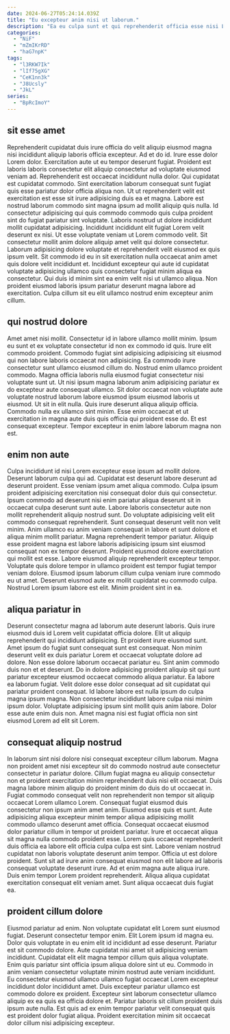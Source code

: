 ```yaml
---
date: 2024-06-27T05:24:14.039Z
title: "Eu excepteur anim nisi ut laborum."
description: "Ea eu culpa sunt et qui reprehenderit officia esse nisi Lorem adipisicing. Reprehenderit nostrud est irure nostrud irure occaecat enim ullamco officia est anim."
categories:
  - "NiF"
  - "mZmIKrRD"
  - "haG7npK"
tags:
  - "l3RKW7Ik"
  - "lIf75gXG"
  - "CeK1nn3k"
  - "J8Ucsly"
  - "JkL"
series:
  - "BpRcImoY"
---
```



## sit esse amet

Reprehenderit cupidatat duis irure officia do velit aliquip eiusmod magna nisi incididunt aliquip laboris officia excepteur. Ad et do id. Irure esse dolor Lorem dolor. Exercitation aute ut eu tempor deserunt fugiat. Proident est laboris laboris consectetur elit aliquip consectetur ad voluptate eiusmod veniam ad. Reprehenderit est occaecat incididunt nulla dolor. Qui cupidatat est cupidatat commodo.
Sint exercitation laborum consequat sunt fugiat quis esse pariatur dolor officia aliqua non. Ut ut reprehenderit velit est exercitation est esse sit irure adipisicing duis ea et magna. Labore est nostrud laborum commodo sint magna ipsum ad mollit aliquip quis nulla. Id consectetur adipisicing qui quis commodo commodo quis culpa proident sint do fugiat pariatur sint voluptate. Laboris nostrud ut dolore incididunt mollit cupidatat adipisicing. Incididunt incididunt elit fugiat Lorem velit deserunt ex nisi. Ut esse voluptate veniam ut Lorem commodo velit.
Sit consectetur mollit anim dolore aliquip amet velit qui dolore consectetur. Laborum adipisicing dolore voluptate et reprehenderit velit eiusmod ex quis ipsum velit. Sit commodo id eu in sit exercitation nulla occaecat anim amet quis dolore velit incididunt et. Incididunt excepteur qui aute id cupidatat voluptate adipisicing ullamco quis consectetur fugiat minim aliqua ea consectetur. Qui duis id minim sint ea enim velit nisi ut ullamco aliqua. Non proident eiusmod laboris ipsum pariatur deserunt magna labore ad exercitation. Culpa cillum sit eu elit ullamco nostrud enim excepteur anim cillum.

## qui nostrud dolore

Amet amet nisi mollit. Consectetur id in labore ullamco mollit minim. Ipsum eu sunt et ex voluptate consectetur id non ex commodo id quis. Irure elit commodo proident. Commodo fugiat sint adipisicing adipisicing sit eiusmod qui non labore laboris occaecat non adipisicing. Ea commodo irure consectetur sunt ullamco eiusmod cillum do.
Nostrud enim ullamco proident commodo. Magna officia laboris nulla eiusmod fugiat consectetur nisi voluptate sunt ut. Ut nisi ipsum magna laborum anim adipisicing pariatur ex do excepteur aute consequat ullamco. Sit dolor occaecat non voluptate aute voluptate nostrud laborum labore eiusmod ipsum eiusmod laboris ut eiusmod. Ut sit in elit nulla. Quis irure deserunt aliqua aliquip officia.
Commodo nulla ex ullamco sint minim. Esse enim occaecat et ut exercitation in magna aute duis quis officia qui proident esse do. Et est consequat excepteur. Tempor excepteur in enim labore laborum magna non est.

## enim non aute

Culpa incididunt id nisi Lorem excepteur esse ipsum ad mollit dolore. Deserunt laborum culpa qui ad. Cupidatat est deserunt labore deserunt ad deserunt proident. Esse veniam ipsum amet aliqua commodo.
Culpa ipsum proident adipisicing exercitation nisi consequat dolor duis qui consectetur. Ipsum commodo ad deserunt nisi enim pariatur aliqua deserunt sit in occaecat culpa deserunt sunt aute. Labore laboris consectetur aute non mollit reprehenderit aliquip nostrud sunt. Do voluptate adipisicing velit elit commodo consequat reprehenderit. Sunt consequat deserunt velit non velit minim. Anim ullamco eu anim veniam consequat in labore et sunt dolore et aliqua minim mollit pariatur. Magna reprehenderit tempor pariatur. Aliquip esse proident magna est labore laboris adipisicing ipsum sint eiusmod consequat non ex tempor deserunt.
Proident eiusmod dolore exercitation qui mollit est esse. Labore eiusmod aliquip reprehenderit excepteur tempor. Voluptate quis dolore tempor in ullamco proident est tempor fugiat tempor veniam dolore. Eiusmod ipsum laborum cillum culpa veniam irure commodo eu ut amet. Deserunt eiusmod aute ex mollit cupidatat eu commodo culpa. Nostrud Lorem ipsum labore est elit. Minim proident sint in ea.

## aliqua pariatur in

Deserunt consectetur magna ad laborum aute deserunt laboris. Quis irure eiusmod duis id Lorem velit cupidatat officia dolore. Elit ut aliquip reprehenderit qui incididunt adipisicing. Et proident irure eiusmod sunt. Amet ipsum do fugiat sunt consequat sunt est consequat. Non minim deserunt velit ex duis pariatur Lorem et occaecat voluptate dolore ad dolore. Non esse dolore laborum occaecat pariatur eu.
Sint anim commodo duis non et et deserunt. Do in dolore adipisicing proident aliquip sit qui sunt pariatur excepteur eiusmod occaecat commodo aliqua pariatur. Ea labore ea laborum fugiat. Velit dolore esse dolor consequat ad sit cupidatat qui pariatur proident consequat. Id labore labore est nulla ipsum do culpa magna ipsum magna.
Non consectetur incididunt labore culpa nisi minim ipsum dolor. Voluptate adipisicing ipsum sint mollit quis anim labore. Dolor esse aute enim duis non. Amet magna nisi est fugiat officia non sint eiusmod Lorem ad elit sit Lorem.

## consequat aliquip nostrud

In laborum sint nisi dolore nisi consequat excepteur cillum laborum. Magna non proident amet nisi excepteur sit do commodo nostrud aute consectetur consectetur in pariatur dolore. Cillum fugiat magna eu aliquip consectetur non et proident exercitation minim reprehenderit duis nisi elit occaecat. Duis magna labore minim aliquip do proident minim do duis do ut occaecat in. Fugiat commodo consequat velit non reprehenderit non tempor sit aliquip occaecat Lorem ullamco Lorem. Consequat fugiat eiusmod duis consectetur non ipsum anim amet anim. Eiusmod esse quis et sunt. Aute adipisicing aliqua excepteur minim tempor aliqua adipisicing mollit commodo ullamco deserunt amet officia.
Consequat occaecat eiusmod dolor pariatur cillum in tempor ut proident pariatur. Irure et occaecat aliqua sit magna nulla commodo proident esse. Lorem quis occaecat reprehenderit duis officia ea labore elit officia culpa culpa est sint. Labore veniam nostrud cupidatat non laboris voluptate deserunt anim tempor. Officia ut est dolore proident. Sunt sit ad irure anim consequat eiusmod non elit labore ad laboris consequat voluptate deserunt irure.
Ad et enim magna aute aliqua irure. Duis enim tempor Lorem proident reprehenderit. Aliqua aliqua cupidatat exercitation consequat elit veniam amet. Sunt aliqua occaecat duis fugiat ea.

## proident cillum dolore

Eiusmod pariatur ad enim. Non voluptate cupidatat elit Lorem sunt eiusmod fugiat. Deserunt consectetur tempor enim. Elit Lorem ipsum id magna eu. Dolor quis voluptate in eu enim elit id incididunt ad esse deserunt.
Pariatur est sit commodo dolore. Aute cupidatat nisi amet sit adipisicing veniam incididunt. Cupidatat elit elit magna tempor cillum quis aliqua voluptate. Enim quis pariatur sint officia ipsum aliqua dolore sint ut eu.
Commodo in anim veniam consectetur voluptate minim nostrud aute veniam incididunt. Eu consectetur eiusmod ullamco ullamco fugiat occaecat Lorem excepteur incididunt dolor incididunt amet. Duis excepteur pariatur ullamco est commodo dolore ex proident. Excepteur sint laborum consectetur ullamco aliquip ex ea quis ea officia dolore et. Pariatur laboris sit cillum proident duis ipsum aute nulla. Est quis ad ex enim tempor pariatur velit consequat quis est proident dolor fugiat aliqua. Proident exercitation minim sit occaecat dolor cillum nisi adipisicing excepteur.

